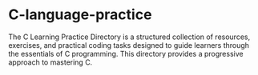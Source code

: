 # C-language-practice
The C Learning Practice Directory is a structured collection of resources, exercises, and practical coding tasks designed to guide learners through the essentials of C programming. This directory provides a progressive approach to mastering C.

